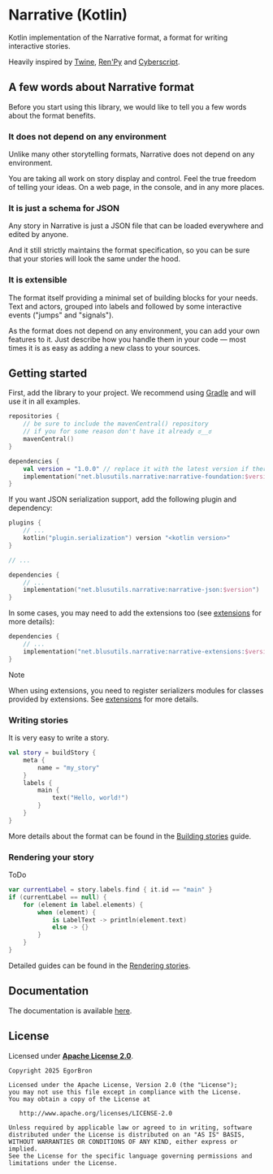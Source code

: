 # Narrative (Kotlin)

Kotlin implementation of the Narrative format,
a format for writing interactive stories.

<!--Rework of [a previous version](https://github.com/EgorBron/Narrative).-->

Heavily inspired by [Twine](https://twinery.org/),
[Ren'Py](https://www.renpy.org/) and [Cyberscript](https://github.com/cyberscript77).

## A few words about Narrative format

Before you start using this library,
we would like to tell you a few words about the format benefits.

### It does not depend on any environment

Unlike many other storytelling formats,
Narrative does not depend on any environment.

You are taking all work on story display and control.
Feel the true freedom of telling your ideas.
On a web page, in the console, and in any more places.

### It is just a schema for JSON

Any story in Narrative is just a JSON file
that can be loaded everywhere and edited by anyone.

And it still strictly maintains the format specification,
so you can be sure that your stories will look the same
under the hood.

### It is extensible

The format itself providing a minimal set of
building blocks for your needs.
Text and actors, grouped into labels and followed by some
interactive events ("jumps" and "signals").

As the format does not depend on any environment,
you can add your own features to it.
Just describe how you handle them in your code — most times
it is as easy as adding a new class to your sources.

## Getting started

First, add the library to your project.
We recommend using [Gradle](https://gradle.org/) and will use it in all examples.

```kotlin
repositories {
    // be sure to include the mavenCentral() repository
    // if you for some reason don't have it already ಠ__ಠ
    mavenCentral()
}

dependencies {
    val version = "1.0.0" // replace it with the latest version if there is one
    implementation("net.blusutils.narrative:narrative-foundation:$version")
}
```

If you want JSON serialization support, add the following plugin and dependency:

```kotlin
plugins {
    // ...
    kotlin("plugin.serialization") version "<kotlin version>"
}

// ...

dependencies {
    // ...
    implementation("net.blusutils.narrative:narrative-json:$version")
}
```

In some cases, you may need to add the extensions too
(see [extensions](docs/extensions.md) for more details):

```kotlin
dependencies {
    // ...
    implementation("net.blusutils.narrative:narrative-extensions:$version")
}
```

> [!NOTE]
> When using extensions, you need to register serializers
> modules for classes provided by extensions.
> See [extensions](docs/extensions.md) for more details.

### Writing stories

It is very easy to write a story.

```kotlin
val story = buildStory {
    meta {
        name = "my_story"
    }
    labels {
        main {
            text("Hello, world!")
        }
    }
}
```

More details about the format can be found
in the [Building stories](docs/build-story.md) guide.

### Rendering your story

ToDo

```kotlin
var currentLabel = story.labels.find { it.id == "main" }
if (currentLabel == null) {
    for (element in label.elements) {
        when (element) {
            is LabelText -> println(element.text)
            else -> {}
        }
    }
}
```

Detailed guides can be found in the [Rendering stories](docs/story-renderer.md).

## Documentation

The documentation is available [here](https://narrative.blusutils.net/docs/).

## License

Licensed under [**Apache License 2.0**](LICENSE.txt).

```
Copyright 2025 EgorBron

Licensed under the Apache License, Version 2.0 (the "License");
you may not use this file except in compliance with the License.
You may obtain a copy of the License at

   http://www.apache.org/licenses/LICENSE-2.0

Unless required by applicable law or agreed to in writing, software
distributed under the License is distributed on an "AS IS" BASIS,
WITHOUT WARRANTIES OR CONDITIONS OF ANY KIND, either express or implied.
See the License for the specific language governing permissions and
limitations under the License.
```